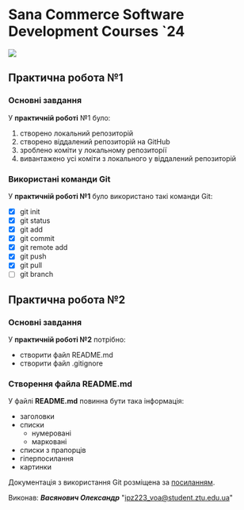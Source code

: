 # Sana Commerce Software Development Courses `24
![](https://upload.wikimedia.org/wikipedia/commons/0/08/Sana_Commerce_Logo.png)

## Практична робота №1
### Основні завдання
У **практичній роботі** №1 було:

  1. створено локальний репозиторій
  2. створено віддалений репозиторій на GitHub
  3. зроблено коміти у локальному репозиторії
  4. вивантажено усі коміти з локального у віддалений репозиторій

### Використані команди Git
У **практичній роботі №1** було використано такі команди Git:

  - [x] git init
  - [x]  git status
  - [x]  git add
  - [x]  git commit
  - [x]  git remote add
  - [x]  git push
  - [x]  git pull
  - [ ]  git branch

## Практична робота №2
### Основні завдання
У **практичній роботі №2** потрібно:

  * створити файл README.md
  * створити файл .gitignore
### Створення файла README.md
У файлі **README.md** повинна бути така інформація:

  * заголовки
  * списки
    - нумеровані
    - марковані
  * списки з прапорців
  * гіперпосилання
  * картинки
    
Документація з використання Git розміщена за [посиланням](https://docs.github.com/en/github/writing-on-github/getting-started-with-writing-and-formatting-on-github/basic-writing-and-formatting-syntax).

Виконав: ***Васянович Олександр*** "ipz223_voa@student.ztu.edu.ua" 
